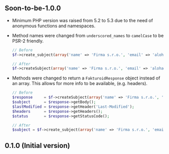 ## Soon-to-be-1.0.0

- Minimum PHP version was raised from 5.2 to 5.3 due to the need of anonymous
  functions and namespaces.

- Method names were changed from `underscored_names` to `camelCase` to be PSR-2 friendly.

  ```php
  // Before
  $f->create_subject(array('name' => 'Firma s.r.o.', 'email' => 'aloha@pokus.cz'));

  // After
  $f->createSubject(array('name' => 'Firma s.r.o.', 'email' => 'aloha@pokus.cz'));
  ```

- Methods were changed to return a `FakturoidResponse` object instead of an array.
  This allows for more info to be available, (e.g. headers).

  ```php
  // Before
  $response     = $f->createSubject(array('name' => 'Firma s.r.o.', 'email' => 'aloha@pokus.cz'));
  $subject      = $response->getBody();
  $lastModified = $response->getHeader('Last-Modified');
  $headers      = $response->getHeaders();
  $status       = $response->getStatusCode();

  // After
  $subject = $f->create_subject(array('name' => 'Firma s.r.o.', 'email' => 'aloha@pokus.cz'));
  ```

## 0.1.0 (Initial version)
